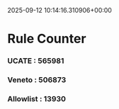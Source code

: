 2025-09-12 10:14:16.310906+00:00
# Rule Counter 
 ### UCATE : 565981

 ### Veneto : 506873

 ### Allowlist : 13930